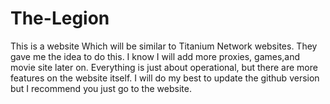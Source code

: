 # The-Legion
   This is a website Which will be similar to Titanium Network websites. They gave me the idea to do this. I know I will add more proxies, games,and movie site later on. Everything is just about operational, but there are more features on the website itself. I will do my best to update the github version but I recommend you just go to the website.
